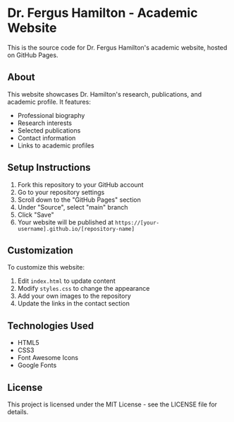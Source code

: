 # Dr. Fergus Hamilton - Academic Website

This is the source code for Dr. Fergus Hamilton's academic website, hosted on GitHub Pages.

## About

This website showcases Dr. Hamilton's research, publications, and academic profile. It features:
- Professional biography
- Research interests
- Selected publications
- Contact information
- Links to academic profiles

## Setup Instructions

1. Fork this repository to your GitHub account
2. Go to your repository settings
3. Scroll down to the "GitHub Pages" section
4. Under "Source", select "main" branch
5. Click "Save"
6. Your website will be published at `https://[your-username].github.io/[repository-name]`

## Customization

To customize this website:

1. Edit `index.html` to update content
2. Modify `styles.css` to change the appearance
3. Add your own images to the repository
4. Update the links in the contact section

## Technologies Used

- HTML5
- CSS3
- Font Awesome Icons
- Google Fonts

## License

This project is licensed under the MIT License - see the LICENSE file for details. 